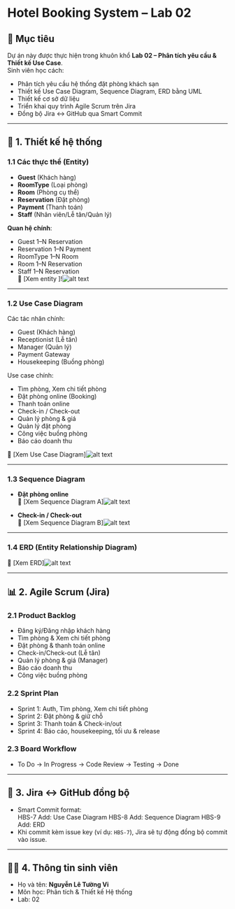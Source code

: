 # Hotel Booking System – Lab 02

## 🎯 Mục tiêu
Dự án này được thực hiện trong khuôn khổ **Lab 02 – Phân tích yêu cầu & Thiết kế Use Case**.  
Sinh viên học cách:
- Phân tích yêu cầu hệ thống đặt phòng khách sạn
- Thiết kế Use Case Diagram, Sequence Diagram, ERD bằng UML
- Thiết kế cơ sở dữ liệu
- Triển khai quy trình Agile Scrum trên Jira
- Đồng bộ Jira ↔ GitHub qua Smart Commit

---

## 🏨 1. Thiết kế hệ thống

### 1.1 Các thực thể (Entity)
- **Guest** (Khách hàng)  
- **RoomType** (Loại phòng)  
- **Room** (Phòng cụ thể)  
- **Reservation** (Đặt phòng)  
- **Payment** (Thanh toán)  
- **Staff** (Nhân viên/Lễ tân/Quản lý)

**Quan hệ chính**:
- Guest 1–N Reservation  
- Reservation 1–N Payment  
- RoomType 1–N Room  
- Room 1–N Reservation  
- Staff 1–N Reservation  
📎 [Xem entity ]!![alt text](entity.jpg)
---

### 1.2 Use Case Diagram
Các tác nhân chính:
- Guest (Khách hàng)  
- Receptionist (Lễ tân)  
- Manager (Quản lý)  
- Payment Gateway  
- Housekeeping (Buồng phòng)  

Use case chính:
- Tìm phòng, Xem chi tiết phòng  
- Đặt phòng online (Booking)  
- Thanh toán online  
- Check-in / Check-out  
- Quản lý phòng & giá  
- Quản lý đặt phòng  
- Công việc buồng phòng  
- Báo cáo doanh thu  

📎 [Xem Use Case Diagram]![alt text](usecases.jpg)

---

### 1.3 Sequence Diagram
- **Đặt phòng online**  
📎 [Xem Sequence Diagram A]![alt text](sequence_a.jpg)

- **Check-in / Check-out**  
📎 [Xem Sequence Diagram B]![alt text](sequence_b.jpg)

---

### 1.4 ERD (Entity Relationship Diagram)
📎 [Xem ERD]![alt text](ERD.jpg)

---

## 📊 2. Agile Scrum (Jira)

### 2.1 Product Backlog
- Đăng ký/Đăng nhập khách hàng  
- Tìm phòng & Xem chi tiết phòng  
- Đặt phòng & thanh toán online  
- Check-in/Check-out (Lễ tân)  
- Quản lý phòng & giá (Manager)  
- Báo cáo doanh thu  
- Công việc buồng phòng  

### 2.2 Sprint Plan
- Sprint 1: Auth, Tìm phòng, Xem chi tiết phòng  
- Sprint 2: Đặt phòng & giữ chỗ  
- Sprint 3: Thanh toán & Check-in/out  
- Sprint 4: Báo cáo, housekeeping, tối ưu & release  

### 2.3 Board Workflow
- To Do → In Progress → Code Review → Testing → Done  

---

## 🔗 3. Jira ↔ GitHub đồng bộ
- Smart Commit format:  
HBS-7 Add: Use Case Diagram
HBS-8 Add: Sequence Diagram
HBS-9 Add: ERD
- Khi commit kèm issue key (ví dụ: `HBS-7`), Jira sẽ tự động đồng bộ commit vào issue.

---

## 👩‍💻 4. Thông tin sinh viên
- Họ và tên: **Nguyễn Lê Tường Vi**  
- Môn học: Phân tích & Thiết kế Hệ thống  
- Lab: 02
